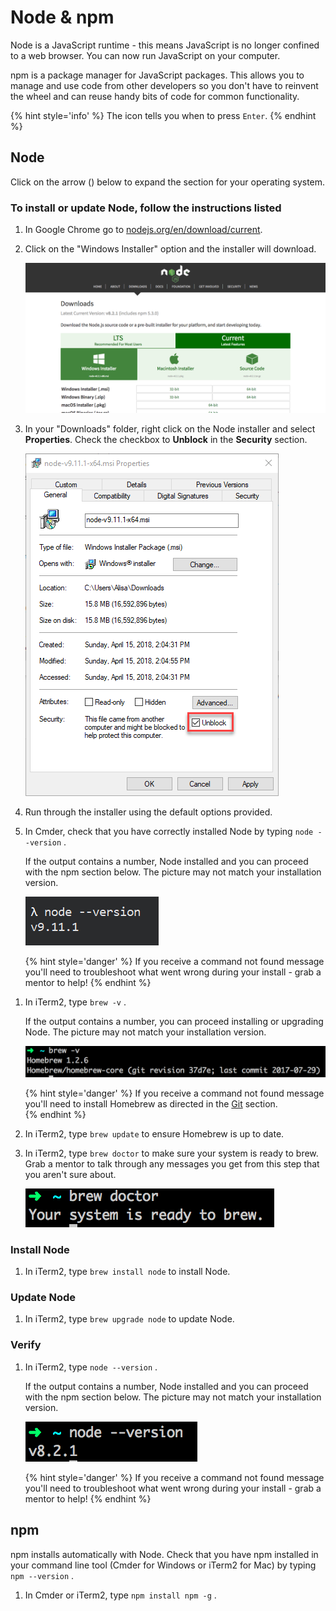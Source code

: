 # Node & npm

Node is a JavaScript runtime - this means JavaScript is no longer confined to a web browser.  You can now run JavaScript on your computer.

npm is a package manager for JavaScript packages.  This allows you to manage and use code from other developers so you don't have to reinvent the wheel and can reuse handy bits of code for common functionality.

{% hint style='info' %}
The <i class="fa fa-share fa-rotate-180"></i> icon tells you when to press `Enter`.
{% endhint %}

## Node
Click on the arrow (<i class="fa fa-chevron-up" aria-hidden="true"></i>) below to expand the section for your operating system.

<!--sec data-title="Windows" data-id="section0" data-show=true data-collapse=true ces-->

### To install or update Node, follow the instructions listed

1. In Google Chrome go to [nodejs.org/en/download/current](https://nodejs.org/en/download/current/). 

1. Click on the "Windows Installer" option and the installer will download.

   ![](images/node-windows.png)

1. In your "Downloads" folder, right click on the Node installer and select **Properties**. Check the checkbox to **Unblock** in the **Security** section.

   ![](images/windows-security.png)

1. Run through the installer using the default options provided.

1. In Cmder, check that you have correctly installed Node by typing `node --version` <i class="fa fa-share fa-rotate-180"></i>. 

   If the output contains a number, Node installed and you can proceed with the npm section below. The picture may not match your installation version.

    ![](images/node-version-windows.png)

    {% hint style='danger' %}
If you receive a command not found message you'll need to troubleshoot what went wrong during your install - grab a mentor to help!
    {% endhint %}  
<!--endsec-->

<!--sec data-title="Mac" data-id="section1" data-show=true data-collapse=true ces-->

1. In iTerm2, type `brew -v` <i class="fa fa-share fa-rotate-180"></i>. 

   If the output contains a number, you can proceed installing or upgrading Node. The picture may not match your installation version.

   ![](images/brew-version.png)

   {% hint style='danger' %}
If you receive a command not found message you'll need to install Homebrew as directed in the [Git](/tools-git/README.md) section.     
   {% endhint %}  

1. In iTerm2, type `brew update` <i class="fa fa-share fa-rotate-180"></i> to ensure Homebrew is up to date.

1. In iTerm2, type `brew doctor` <i class="fa fa-share fa-rotate-180"></i> to make sure your system is ready to brew. Grab a mentor to talk through any messages you get from this step that you aren't sure about. 

   ![](images/brew-doctor.png)

### Install Node
    
1. In iTerm2, type `brew install node` <i class="fa fa-share fa-rotate-180"></i> to install Node.


### Update Node

1. In iTerm2, type `brew upgrade node` <i class="fa fa-share fa-rotate-180"></i> to update Node.


### Verify 
1. In iTerm2, type `node --version` <i class="fa fa-share fa-rotate-180"></i>. 
   
   If the output contains a number, Node installed and you can proceed with the npm section below. The picture may not match your installation version.

    ![](images/node-version.png)

    {% hint style='danger' %}
If you receive a command not found message you'll need to troubleshoot what went wrong during your install - grab a mentor to help!
    {% endhint %}  
<!--endsec-->

## npm

npm installs automatically with Node.  Check that you have npm installed in your command line tool \(Cmder for Windows or iTerm2 for Mac\) by typing `npm --version` <i class="fa fa-share fa-rotate-180"></i>. 

1. In Cmder or iTerm2, type `npm install npm -g` <i class="fa fa-share fa-rotate-180"></i>.


